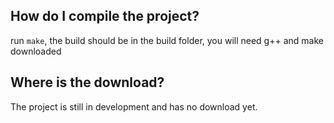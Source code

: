 ## How do I compile the project?
run `make`, the build should be in the build folder, you will need g++ and make downloaded

## Where is the download?
The project is still in development and has no download yet.
